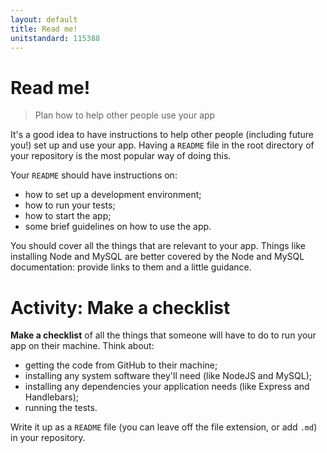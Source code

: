 ```yaml
---
layout: default
title: Read me!
unitstandard: 115388
---
```


# Read me!

> Plan how to help other people use your app

It's a good idea to have instructions to help other people (including future you!) set up and use your app. Having a `README` file in the root directory of your repository is the most popular way of doing this.

Your `README` should have instructions on:

* how to set up a development environment;
* how to run your tests;
* how to start the app;
* some brief guidelines on how to use the app.

You should cover all the things that are relevant to your app. Things like installing Node and MySQL are better covered by the Node and MySQL documentation: provide links to them and a little guidance.

# Activity: Make a checklist

**Make a checklist** of all the things that someone will have to do to run your app on their machine. Think about:

* getting the code from GitHub to their machine;
* installing any system software they'll need (like NodeJS and MySQL);
* installing any dependencies your application needs (like Express and Handlebars);
* running the tests.

Write it up as a `README` file (you can leave off the file extension, or add `.md`) in your repository.

